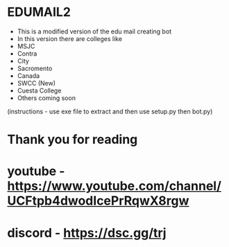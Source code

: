 # EDUMAIL2

- This is a modified version of the edu mail creating bot
- In this version there are colleges like
- MSJC
- Contra
- City
- Sacromento
- Canada
- SWCC (New)
- Cuesta College
- Others coming soon

(instructions - use exe file to extract and then use setup.py then bot.py)


# Thank you for reading
# youtube - https://www.youtube.com/channel/UCFtpb4dwodIcePrRqwX8rgw
# discord - https://dsc.gg/trj
